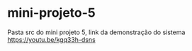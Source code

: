 # mini-projeto-5
Pasta src do mini projeto 5, link da demonstração do sistema
https://youtu.be/kgq33h-dsns
